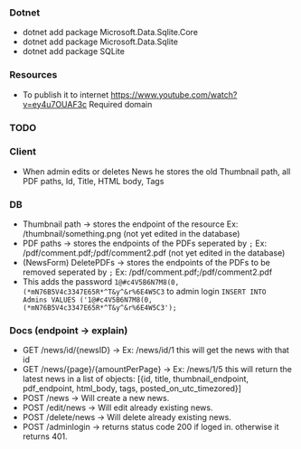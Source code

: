 ﻿### Dotnet
- dotnet add package Microsoft.Data.Sqlite.Core
- dotnet add package Microsoft.Data.Sqlite
- dotnet add package SQLite


### Resources
- To publish it to internet https://www.youtube.com/watch?v=ey4u7OUAF3c  Required domain


### TODO

### Client
- When admin edits or deletes News he stores the old Thumbnail path, all PDF paths, Id, Title, HTML body, Tags

### DB
- Thumbnail path -> stores the endpoint of the resource Ex: /thumbnail/something.png (not yet edited in the database)
- PDF paths -> stores the endpoints of the PDFs seperated by `;` Ex: /pdf/comment.pdf;/pdf/comment2.pdf (not yet edited in the database)
- (NewsForm) DeletePDFs -> stores the endpoints of the PDFs to be removed seperated by `;` Ex: /pdf/comment.pdf;/pdf/comment2.pdf
- This adds the password `1@#c4V5B6N7M8(0,(*mN76B5V4c3347E65R*^T&y^&r%6E4W5C3` to admin login `INSERT INTO Admins VALUES ('1@#c4V5B6N7M8(0,(*mN76B5V4c3347E65R*^T&y^&r%6E4W5C3');`

### Docs (endpoint -> explain)
- GET /news/id/{newsID} -> Ex: /news/id/1 this will get the news with that id
- GET /news/{page}/{amountPerPage} -> Ex: /news/1/5 this will return the latest news in a list of objects: [{id, title, thumbnail_endpoint, pdf_endpoint, html_body, tags, posted_on_utc_timezored}]
- POST /news -> Will create a new news.
- POST /edit/news -> Will edit already existing news.
- POST /delete/news -> Will delete already existing news.
- POST /adminlogin -> returns status code 200 if loged in. otherwise it returns 401.
